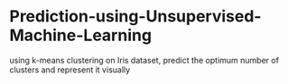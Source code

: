 # Prediction-using-Unsupervised-Machine-Learning
using k-means clustering on Iris dataset, predict the optimum number of clusters and represent it visually
